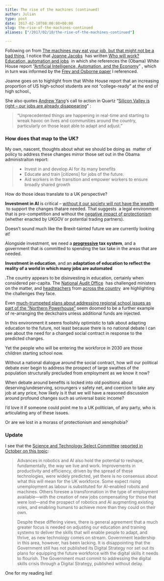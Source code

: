 ```yaml
---
title: The rise of the machines (continued)
author: Julian
type: post
date: 2017-02-10T08:00:08+00:00
slug: the-rise-of-the-machines-continued 
aliases: ["/2017/02/10/the-rise-of-the-machines-continued"]

---
```

Following on from [The machines may eat your job, but that might not be a bad thing][1], I notice that [Joanne Jacobs][2]  has written [Who will work? Education, automation and jobs][3]  in which she references the (Obama) White House report &#8220;[Artificial Intelligence, Automation, and the Economy][4]&#8221; , which in turn was informed by the [Frey and Osborne paper][5] I referenced.

Joanne goes on to highlight from that White House report that an increasing proportion of US high-school students are not &#8220;college-ready&#8221; at the end of high school.,

She also quotes [Andrew Yang][6]&#8216;s call to action in Quartz &#8220;[Silicon Valley is right &#8211; our jobs are already disappearing][7]&#8221; :

<blockquote cite="https://qz.com/895681/silicon-valley-is-right-our-jobs-are-already-disappearing-due-to-automation/">
  <p>
    &#8220;Unprecedented things are happening in real-time and starting to wreak havoc on lives and communities around the country, particularly on those least able to adapt and adjust.&#8221;
  </p>
</blockquote>

### How does that map to the UK?

My own, nascent, thoughts about what we should be doing as  matter of policy to address these changes mirror those set out in the Obama administraiton report:

<blockquote cite="https://obamawhitehouse.archives.gov/sites/whitehouse.gov/files/documents/Artificial-Intelligence-Automation-Economy.PDF">
  <ul>
    <li>
      Invest in and develop AI for its many benefits
    </li>
    <li>
      Educate and train [citizens] for jobs of the future.
    </li>
    <li>
      Aid workers in the transition and empower workers to ensure broadly shared growth
    </li>
  </ul>
</blockquote>

How do those ideas translate to a UK perspective?

**Investment in AI** is critical &#8211; [without it our society will not have the wealth][8]  to support the changes thatare needed. That suggests  a legal environment that is pro-competition and without the [negative impact of protectionism][9] (whether enacted by UKGOV or potential trading partners).

Doesn&#8217;t sound much like the Brexit-tainted future we are currently looking at!

Alongside investment, we need a **[progressive][10] tax system**, and a government that is committed to spending the tax take in the areas that are needed.

**Investment in education**, and an **adaptation of education to reflect the reality of a world in which many jobs are automated**

.The country appears to be disinvesting in education, certainly when considered per-capita. The [National Audit Office][11]  has challenged ministers on the matter, and [headteachers][12] from [across the country][13]  are highlighting the challenges they face.

Even [much-trumpeted plans about addressing regional school issues as part of the &#8220;Northern Powerhouse&#8221;][14] seem doomed to be a further example of re-arranging the deckchairs unless additional funds are injected.

In this environment it seems foolishly optimistic to talk about adapting education to the future, not least because there is no national debate I can see about the need for a changed social contract in response to the predicted changes.

Yet the people who will be entering the workforce in 2030 are those children starting school now.

Without a national dialogue around the social contract, how will our political debate ever begin to address the prospect of large swathes of the population structurally precluded from employment as we know it now?

When debate around benefits is locked into old positions about deserving/undeserving, scroungers v safety net, and coercion to take any job at any price, how likely is it that we will have a reasoned discussion around profound changes such as universal basic income?

I&#8217;d love it if someone could point me to a UK politician, of any party, who is articulating any of these issues.

Or are we lost in a morass of protectionism and xenophobia?

### Update

I see that the [Science and Technology Select Committee][15] [reported in October on this topic][16]:

<blockquote cite="https://www.publications.parliament.uk/pa/cm201617/cmselect/cmsctech/145/14503.htm">
  <p>
    Advances in robotics and AI also hold the potential to reshape, fundamentally, the way we live and work. Improvements in productivity and efficiency, driven by the spread of these technologies, were widely predicted, yet there is no consensus about what this will mean for the UK workforce. Some expect rising unemployment as labour is substituted for AI-enabled robots and machines. Others foresee a transformation in the type of employment available—with the creation of new jobs compensating for those that were lost—and the prospect of robotics and AI augmenting existing roles, and enabling humans to achieve more than they could on their own.
  </p>
  
  <p class="ParaContinued">
    Despite these differing views, there is general agreement that a much greater focus is needed on adjusting our education and training systems to deliver the skills that will enable people to adapt, and thrive, as new technology comes on stream. Government leadership in this area, however, has been lacking. It is disappointing that the Government still has not published its Digital Strategy nor set out its plans for equipping the future workforce with the digital skills it needs to flourish. The Government must commit to addressing the digital skills crisis through a Digital Strategy, published without delay.
  </p>
</blockquote>

<p class="ParaContinued">
  One for my reading list!
</p>

 [1]: https://www.synesthesia.co.uk/2017/02/07/machines-will-eat-your-job/
 [2]: https://www.joannejacobs.com/about
 [3]: https://www.joannejacobs.com/archives/62221
 [4]: https://obamawhitehouse.archives.gov/sites/whitehouse.gov/files/documents/Artificial-Intelligence-Automation-Economy.PDF
 [5]: https://www.oxfordmartin.ox.ac.uk/downloads/academic/future-of-employment.pdf
 [6]: https://uk.businessinsider.com/author/andrew-yang
 [7]: https://qz.com/895681/silicon-valley-is-right-our-jobs-are-already-disappearing-due-to-automation/
 [8]: https://www.vox.com/2015/7/27/9038829/automation-myth
 [9]: https://www.economicshelp.org/trade/benefits_free_trade/
 [10]: https://en.wikipedia.org/wiki/Progressive_tax
 [11]: https://www.theguardian.com/education/2016/dec/14/ministers-have-failed-to-explain-where-schools-will-find-savings-watchdog-says
 [12]: https://www.theguardian.com/education/2017/jan/17/cuts-headteachers-schools-funding-crisis
 [13]: https://www.bbc.co.uk/news/education-37680090
 [14]: https://www.bbc.co.uk/news/education-38854271
 [15]: https://www.parliament.uk/business/committees/committees-a-z/commons-select/science-and-technology-committee/publications/
 [16]: https://www.parliament.uk/business/committees/committees-a-z/commons-select/science-and-technology-committee/news-parliament-2015/robotics-ai-report-published-16-17/